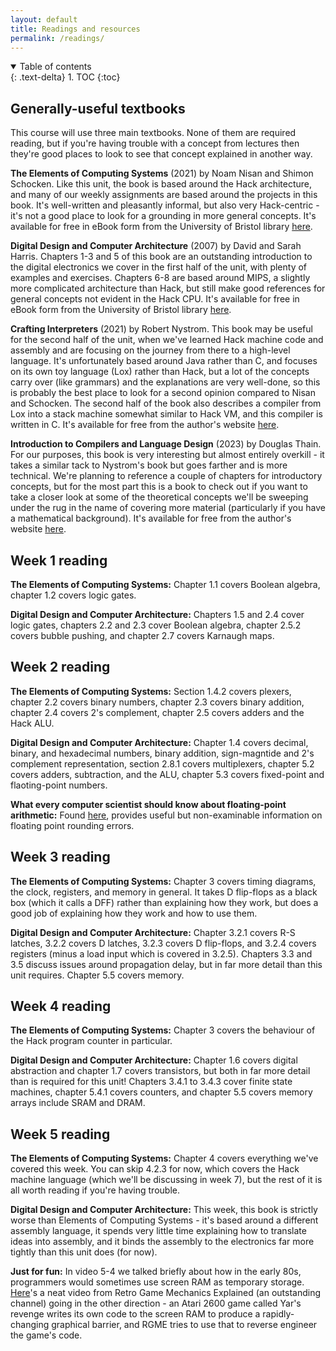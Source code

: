 ```yaml
---
layout: default
title: Readings and resources
permalink: /readings/
---
```


<details open markdown="block">
<summary>
Table of contents
</summary>
{: .text-delta}
1. TOC
{:toc}
</details>

## Generally-useful textbooks

This course will use three main textbooks. None of them are required reading, but if you're having trouble with a concept from lectures then they're good places to look to see that concept explained in another way.

**The Elements of Computing Systems** (2021) by Noam Nisan and Shimon Schocken. Like this unit, the book is based around the Hack architecture, and many of our weekly assignments are based around the projects in this book. It's well-written and pleasantly informal, but also very Hack-centric - it's not a good place to look for a grounding in more general concepts. It's available for free in eBook form from the University of Bristol library [here](http://www.bris.ac.uk/library/).

**Digital Design and Computer Architecture** (2007) by David and Sarah Harris. Chapters 1-3 and 5 of this book are an outstanding introduction to the digital electronics we cover in the first half of the unit, with plenty of examples and exercises. Chapters 6-8 are based around MIPS, a slightly more complicated architecture than Hack, but still make good references for general concepts not evident in the Hack CPU. It's available for free in eBook form from the University of Bristol library [here](http://www.bris.ac.uk/library/).

**Crafting Interpreters** (2021) by Robert Nystrom. This book may be useful for the second half of the unit, when we've learned Hack machine code and assembly and are focusing on the journey from there to a high-level language. It's unfortunately based around Java rather than C, and focuses on its own toy language (Lox) rather than Hack, but a lot of the concepts carry over (like grammars) and the explanations are very well-done, so this is probably the best place to look for a second opinion compared to Nisan and Schocken. The second half of the book also describes a compiler from Lox into a stack machine somewhat similar to Hack VM, and this compiler is written in C. It's available for free from the author's website [here](https://craftinginterpreters.com/contents.html).

**Introduction to Compilers and Language Design** (2023) by Douglas Thain. For our purposes, this book is very interesting but almost entirely overkill - it takes a similar tack to Nystrom's book but goes farther and is more technical. We're planning to reference a couple of chapters for introductory concepts, but for the most part this is a book to check out if you want to take a closer look at some of the theoretical concepts we'll be sweeping under the rug in the name of covering more material (particularly if you have a mathematical background). It's available for free from the author's website [here](https://www3.nd.edu/~dthain/compilerbook/).

## Week 1 reading

**The Elements of Computing Systems:** Chapter 1.1 covers Boolean algebra, chapter 1.2 covers logic gates.

**Digital Design and Computer Architecture:** Chapters 1.5 and 2.4 cover logic gates, chapters 2.2 and 2.3 cover Boolean algebra, chapter 2.5.2 covers bubble pushing, and chapter 2.7 covers Karnaugh maps.

## Week 2 reading

**The Elements of Computing Systems:** Section 1.4.2 covers plexers, chapter 2.2 covers binary numbers, chapter 2.3 covers binary addition, chapter 2.4 covers 2's complement, chapter 2.5 covers adders and the Hack ALU.

**Digital Design and Computer Architecture:** Chapter 1.4 covers decimal, binary, and hexadecimal numbers, binary addition, sign-magntide and 2's complement representation, section 2.8.1 covers multiplexers, chapter 5.2 covers adders, subtraction, and the ALU, chapter 5.3 covers fixed-point and flaoting-point numbers.

**What every computer scientist should know about floating-point arithmetic:** Found [here](https://dl.acm.org/doi/10.1145/103162.103163), provides useful but non-examinable information on floating point rounding errors.

## Week 3 reading

**The Elements of Computing Systems:** Chapter 3 covers timing diagrams, the clock, registers, and memory in general. It takes D flip-flops as a black box (which it calls a DFF) rather than explaining how they work, but does a good job of explaining how they work and how to use them.

**Digital Design and Computer Architecture:** Chapter 3.2.1 covers R-S latches, 3.2.2 covers D latches, 3.2.3 covers D flip-flops, and 3.2.4 covers registers (minus a load input which is covered in 3.2.5). Chapters 3.3 and 3.5 discuss issues around propagation delay, but in far more detail than this unit requires. Chapter 5.5 covers memory.

## Week 4 reading

**The Elements of Computing Systems:** Chapter 3 covers the behaviour of the Hack program counter in particular.

**Digital Design and Computer Architecture:** Chapter 1.6 covers digital abstraction and chapter 1.7 covers transistors, but both in far more detail than is required for this unit! Chapters 3.4.1 to 3.4.3 cover finite state machines, chapter 5.4.1 covers counters, and chapter 5.5 covers memory arrays include SRAM and DRAM.

## Week 5 reading

**The Elements of Computing Systems:** Chapter 4 covers everything we've covered this week. You can skip 4.2.3 for now, which covers the Hack machine language (which we'll be discussing in week 7), but the rest of it is all worth reading if you're having trouble.

**Digital Design and Computer Architecture:** This week, this book is strictly worse than Elements of Computing Systems - it's based around a different assembly language, it spends very little time explaining how to translate ideas into assembly, and it binds the assembly to the electronics far more tightly than this unit does (for now).

**Just for fun:** In video 5-4 we talked briefly about how in the early 80s, programmers would sometimes use screen RAM as temporary storage. [Here](https://www.youtube.com/watch?v=5HSjJU562e8)'s a neat video from Retro Game Mechanics Explained (an outstanding channel) going in the other direction - an Atari 2600 game called Yar's revenge writes its own code to the screen RAM to produce a rapidly-changing graphical barrier, and RGME tries to use that to reverse engineer the game's code.